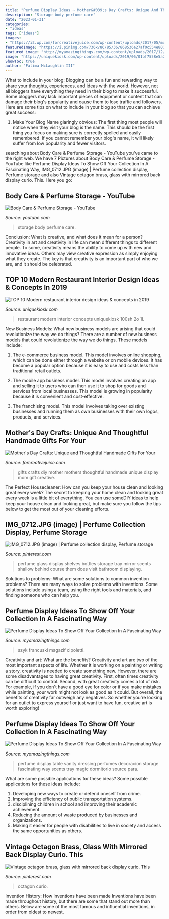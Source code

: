 ```yaml
---
title: "Perfume Display Ideas ~ Mother&#039;s Day Crafts: Unique And Thoughtful Handmade Gifts For Your"
description: "Storage body perfume care"
date: "2023-01-31"
categories:
- "ideas"
tags: ["ideas"]
images:
- "https://i2.wp.com/forcreativejuice.com/wp-content/uploads/2017/05/mothers-day-crafts-gift-ideas/11-diy-family-photo-display.jpg?w=600&amp;ssl=1"
featuredImage: "https://i.pinimg.com/736x/86/85/36/868536a27af0c554e8010a6023da2c25.jpg"
featured_image: "http://myamazingthings.com/wp-content/uploads/2017/12/perfume-display-ideas-6.jpg"
image: "https://uniquekiosk.com/wp-content/uploads/2019/06/01bf7558e5a2bca801219c77edfc0a.jpg1280w_1l_2o_100sh-1024x682.jpg"
ShowToc: true
author: "Fatima McLaughlin III"
---
```



What to include in your blog:
Blogging can be a fun and rewarding way to share your thoughts, experiences, and ideas with the world. However, not all bloggers have everything they need in their blog to make it successful. Some bloggers may lack important pieces of equipment or content that can damage their blog's popularity and cause them to lose traffic and followers. Here are some tips on what to include in your blog so that you can achieve great success:
1. Make Your Blog Name glaringly obvious: The first thing most people will notice when they visit your blog is the name. This should be the first thing you focus on making sure is correctly spelled and easily remembered. If you cannot remember your blog's name, it will likely suffer from low popularity and fewer visitors.


	

		
searching about Body Care &amp; Perfume Storage - YouTube you've came to the right web. We have 7 Pictures about Body Care &amp; Perfume Storage - YouTube like Perfume Display Ideas To Show Off Your Collection In A Fascinating Way, IMG_0712.JPG (image) | Perfume collection display, Perfume storage and also Vintage octagon brass, glass with mirrored back display curio. This. Here you go:
		
    
## Body Care &amp; Perfume Storage - YouTube

<img loading=lazy src="http://i.ytimg.com/vi/EshBv9bNpf8/maxresdefault.jpg" onerror="this.onerror=null;this.src='https://tse3.mm.bing.net/th?id=OIP.3r0k4pvD8CEyA_E8cyf0SgHaEK&amp;pid=15.1';" alt="Body Care &amp; Perfume Storage - YouTube">

_Source: youtube.com_

>storage body perfume care. 

	

Conclusion: What is creative, and what does it mean for a person?
Creativity in art and creativity in life can mean different things to different people. To some, creativity means the ability to come up with new and innovative ideas. Others may view creative expression as simply enjoying what they create. The key is that creativity is an important part of who we are, and it should be celebrated.

    
## TOP 10 Modern Restaurant Interior Design Ideas &amp; Concepts In 2019

<img loading=lazy src="https://uniquekiosk.com/wp-content/uploads/2019/06/01bf7558e5a2bca801219c77edfc0a.jpg1280w_1l_2o_100sh-1024x682.jpg" onerror="this.onerror=null;this.src='https://tse1.mm.bing.net/th?id=OIP.uk0JQFQW2FTygfWcFCcZ5gHaE7&amp;pid=15.1';" alt="TOP 10 Modern restaurant interior design ideas &amp; concepts in 2019">

_Source: uniquekiosk.com_

>restaurant modern interior concepts uniquekiosk 100sh 2o 1l. 

	

New Business Models: What new business models are arising that could revolutionize the way we do things?
There are a number of new business models that could revolutionize the way we do things. These models include:
1. The e-commerce business model. This model involves online shopping, which can be done either through a website or on mobile devices. It has become a popular option because it is easy to use and costs less than traditional retail outlets.

2. The mobile app business model. This model involves creating an app and selling it to users who can then use it to shop for goods and services from local businesses. This model is growing in popularity because it is convenient and cost-effective.

3. The franchising model. This model involves taking over existing businesses and running them as own businesses with their own logos, products, and services.

    
## Mother&#039;s Day Crafts: Unique And Thoughtful Handmade Gifts For Your

<img loading=lazy src="https://i2.wp.com/forcreativejuice.com/wp-content/uploads/2017/05/mothers-day-crafts-gift-ideas/11-diy-family-photo-display.jpg?w=600&amp;ssl=1" onerror="this.onerror=null;this.src='https://tse4.mm.bing.net/th?id=OIP.kyzxE310o2E6ESCwhDyu4gHaPa&amp;pid=15.1';" alt="Mother&#039;s Day Crafts: Unique and Thoughtful Handmade Gifts For Your">

_Source: forcreativejuice.com_

>gifts crafts diy mother mothers thoughtful handmade unique display mom gift creative. 

	

The Perfect Housecleaner: How can you keep your house clean and looking great every week?
The secret to keeping your home clean and looking great every week is a little bit of everything. You can use someDIY ideas to help keep your house clean and looking great, but make sure you follow the tips below to get the most out of your cleaning efforts.

    
## IMG_0712.JPG (image) | Perfume Collection Display, Perfume Storage

<img loading=lazy src="https://i.pinimg.com/736x/7e/b8/eb/7eb8ebc401a4ead7b306505294c2dfcc--perfume-scents-perfume-tray.jpg" onerror="this.onerror=null;this.src='https://tse1.mm.bing.net/th?id=OIP.t-uDwU802rO9AVDjbjooGwHaJ3&amp;pid=15.1';" alt="IMG_0712.JPG (image) | Perfume collection display, Perfume storage">

_Source: pinterest.com_

>perfume glass display shelves bottles storage tray mirror scents shallow behind course them does visit bathroom displaying. 

	

Solutions to problems: What are some solutions to common invention problems?
There are many ways to solve problems with inventions. Some solutions include using a team, using the right tools and materials, and finding someone who can help you.

    
## Perfume Display Ideas To Show Off Your Collection In A Fascinating Way

<img loading=lazy src="http://myamazingthings.com/wp-content/uploads/2017/12/perfume-display-ideas-12--1420x947.jpg" onerror="this.onerror=null;this.src='https://tse3.mm.bing.net/th?id=OIP.fcw407_to39WrUjI7d462AHaE8&amp;pid=15.1';" alt="Perfume Display Ideas To Show Off Your Collection In A Fascinating Way">

_Source: myamazingthings.com_

>szyk francuski magazif cipoletti. 

	

Creativity and art: What are the benefits?
Creativity and art are two of the most important aspects of life. Whether it is working on a painting or writing a story, creativity is needed to create something new. However, there are some disadvantages to having great creativity. First, often times creativity can be difficult to control. Second, with great creativity comes a lot of risk. For example, if you don't have a good eye for color or if you make mistakes while painting, your work might not look as good as it could. But overall, the benefits of creativity far outweigh any negatives. So whether you're looking for an outlet to express yourself or just want to have fun, creative art is worth exploring!

    
## Perfume Display Ideas To Show Off Your Collection In A Fascinating Way

<img loading=lazy src="http://myamazingthings.com/wp-content/uploads/2017/12/perfume-display-ideas-6.jpg" onerror="this.onerror=null;this.src='https://tse2.mm.bing.net/th?id=OIP.DPLQ708jbeN1_gxO0f0tuAHaHW&amp;pid=15.1';" alt="Perfume Display Ideas To Show Off Your Collection In A Fascinating Way">

_Source: myamazingthings.com_

>perfume display table vanity dressing perfumes decoracion storage fascinating way scents tray magic dormitorio source para. 

	

What are some possible applications for these ideas?
Some possible applications for these ideas include: 
1. Developing new ways to create or defend oneself from crime. 
2. Improving the efficiency of public transportation systems. 
3. disciplining children in school and improving their academic achievement. 
4. Reducing the amount of waste produced by businesses and organizations. 
5. Making it easier for people with disabilities to live in society and access the same opportunities as others.

    
## Vintage Octagon Brass, Glass With Mirrored Back Display Curio. This

<img loading=lazy src="https://i.pinimg.com/736x/86/85/36/868536a27af0c554e8010a6023da2c25.jpg" onerror="this.onerror=null;this.src='https://tse2.mm.bing.net/th?id=OIP.USTTbHz1lwPbSXq5wc8R0QHaLX&amp;pid=15.1';" alt="Vintage octagon brass, glass with mirrored back display curio. This">

_Source: pinterest.com_

>octagon curio. 

	

Invention History: How inventions have been made
Inventions have been made throughout history, but there are some that stand out more than others. Below are some of the most famous and influential inventions, in order from oldest to newest.


